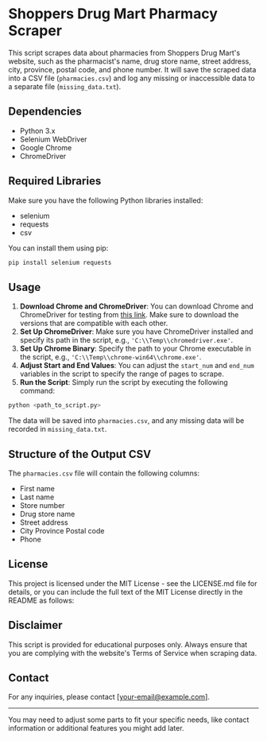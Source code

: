 # Shoppers Drug Mart Pharmacy Scraper

This script scrapes data about pharmacies from Shoppers Drug Mart's website, such as the pharmacist's name, drug store name, street address, city, province, postal code, and phone number. It will save the scraped data into a CSV file (`pharmacies.csv`) and log any missing or inaccessible data to a separate file (`missing_data.txt`).

## Dependencies

- Python 3.x
- Selenium WebDriver
- Google Chrome
- ChromeDriver

## Required Libraries

Make sure you have the following Python libraries installed:

- selenium
- requests
- csv

You can install them using pip:

```bash
pip install selenium requests
```

## Usage

1. **Download Chrome and ChromeDriver**: You can download Chrome and ChromeDriver for testing from [this link](https://googlechromelabs.github.io/chrome-for-testing). Make sure to download the versions that are compatible with each other.
2. **Set Up ChromeDriver**: Make sure you have ChromeDriver installed and specify its path in the script, e.g., `'C:\\Temp\\chromedriver.exe'`.
3. **Set Up Chrome Binary**: Specify the path to your Chrome executable in the script, e.g., `'C:\\Temp\\chrome-win64\\chrome.exe'`.
4. **Adjust Start and End Values**: You can adjust the `start_num` and `end_num` variables in the script to specify the range of pages to scrape.
5. **Run the Script**: Simply run the script by executing the following command:

```bash
python <path_to_script.py>
```

The data will be saved into `pharmacies.csv`, and any missing data will be recorded in `missing_data.txt`.

## Structure of the Output CSV

The `pharmacies.csv` file will contain the following columns:

- First name
- Last name
- Store number
- Drug store name
- Street address
- City Province Postal code
- Phone

## License

This project is licensed under the MIT License - see the LICENSE.md file for details, or you can include the full text of the MIT License directly in the README as follows:

## Disclaimer

This script is provided for educational purposes only. Always ensure that you are complying with the website's Terms of Service when scraping data.

## Contact

For any inquiries, please contact [your-email@example.com].

---

You may need to adjust some parts to fit your specific needs, like contact information or additional features you might add later.
